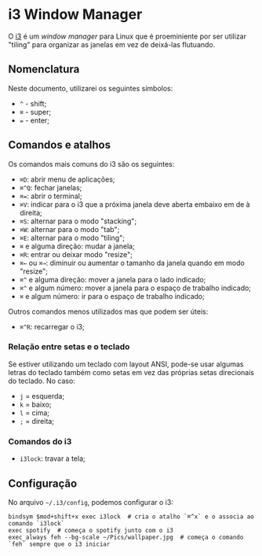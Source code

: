 # i3 Window Manager

O [i3](https://i3wm.org) é um _window manager_ para Linux que é proeminiente por ser utilizar "tiling" para organizar as janelas em vez de deixá-las flutuando.

## Nomenclatura

Neste documento, utilizarei os seguintes símbolos:

- `^` - shift;
- `⌘` - super;
- `=` - enter;

## Comandos e atalhos

Os comandos mais comuns do i3 são os seguintes:

- `⌘D`: abrir menu de aplicações;
- `⌘^Q`: fechar janelas;
- `⌘=`: abrir o terminal;
- `⌘V`: indicar para o i3 que a próxima janela deve aberta embaixo em de
  à direita;
- `⌘S`: alternar para o modo "stacking";
- `⌘W`: alternar para o modo "tab";
- `⌘E`: alternar para o modo "tiling";
- `⌘` e alguma direção: mudar a janela;
- `⌘R`: entrar ou deixar modo "resize";
- `⌘←` ou `⌘→`: diminuir ou aumentar o tamanho da janela quando em modo
  "resize";
- `⌘^` e alguma direção: mover a janela para o lado indicado;
- `⌘^` e algum número: mover a janela para o espaço de trabalho indicado;
- `⌘` e algum número: ir para o espaço de trabalho indicado;

Outros comandos menos utilizados mas que podem ser úteis:

- `⌘^R`: recarregar o i3;


### Relação entre setas e o teclado

Se estiver utilizando um teclado com layout ANSI, pode-se usar algumas
letras do teclado também como setas em vez das próprias setas direcionais
do teclado. No caso:

- `j` = esquerda;
- `k` = baixo;
- `l` = cima;
- `;` = direita;

### Comandos do i3

- `i3lock`: travar a tela;


## Configuração

No arquivo `~/.i3/config`, podemos configurar o i3:

```
bindsym $mod+shift+x exec i3lock  # cria o atalho `⌘^x` e o associa ao comando `i3lock`
exec spotify  # começa o spotify junto com o i3
exec_always feh --bg-scale ~/Pics/wallpaper.jpg  # começa o comando `feh` sempre que o i3 iniciar
```
